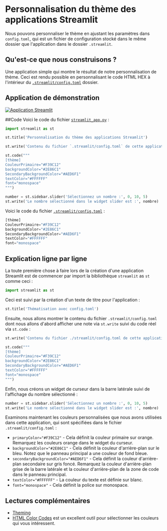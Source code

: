 # Personnalisation du thème des applications Streamlit

Nous pouvons personnaliser le thème en ajustant les paramètres dans `config.toml`, qui est un fichier de configuration stocké dans le même dossier que l'application dans le dossier `.streamlit`.

## Qu'est-ce que nous construisons ?

Une application simple qui montre le résultat de notre personnalisation de thème. Ceci est rendu possible en personnalisant le code HTML HEX à l'intérieur du [`.streamlit/config.toml`](https://github.com/dataprofessor/streamlit-custom-theme/blob/master/.streamlit/config.toml) dossier.

## Application de démonstration

[![Application Streamlit](https://static.streamlit.io/badges/streamlit_badge_black_white.svg)](https://share.streamlit.io/dataprofessor/streamlit-custom-theme/)

##Code
Voici le code du fichier [`streamlit_app.py`](https://github.com/dataprofessor/streamlit-custom-theme/blob/master/streamlit_app.py) :
```python
import streamlit as st

st.title('Personnalisation du thème des applications Streamlit')

st.write('Contenu du fichier `.streamlit/config.toml` de cette application')

st.code("""
[thème]
CouleurPrimaire="#F39C12"
backgroundColor="#2E86C1"
SecondaryBackgroundColor="#AED6F1"
textColor="#FFFFFF"
font="monospace"
""")

number = st.sidebar.slider('Sélectionnez un nombre :', 0, 10, 5)
st.write('Le nombre sélectionné dans le widget slider est :', nombre)
```

Voici le code du fichier [`.streamlit/config.toml`](https://github.com/dataprofessor/streamlit-custom-theme/blob/master/.streamlit/config.toml) :
```python
[thème]
CouleurPrimaire="#F39C12"
backgroundColor="#2E86C1"
SecondaryBackgroundColor="#AED6F1"
textColor="#FFFFFF"
font="monospace"
```

## Explication ligne par ligne
La toute première chose à faire lors de la création d'une application Streamlit est de commencer par import la bibliothèque `streamlit` as `st` comme ceci :
```python
import streamlit as st
```

Ceci est suivi par la création d'un texte de titre pour l'application :
```python
st.title('Thématisation avec config.toml')
```

Ensuite, nous allons montrer le contenu du fichier `.streamlit/config.toml` dont nous allons d'abord afficher une note via `st.write` suivi du code réel via `st.code` :
```python
st.write('Contenu du fichier ./streamlit/config.toml de cette application')

st.code("""
[thème]
CouleurPrimaire="#F39C12"
backgroundColor="#2E86C1"
SecondaryBackgroundColor="#AED6F1"
textColor="#FFFFFF"
font="monospace"
""")
```

Enfin, nous créons un widget de curseur dans la barre latérale suivi de l'affichage du nombre sélectionné :
```python
number = st.sidebar.slider('Sélectionnez un nombre :', 0, 10, 5)
st.write('Le nombre sélectionné dans le widget slider est :', nombre)
```

Examinons maintenant les couleurs personnalisées que nous avons utilisées dans cette application, qui sont spécifiées dans le fichier `.streamlit/config.toml` :
- `primaryColor="#F39C12"` - Cela définit la couleur primaire sur orange. Remarquez les couleurs orange dans le widget du curseur.
- `backgroundColor="#2E86C1"` - Cela définit la couleur d'arrière-plan sur le bleu. Notez que le panneau principal a une couleur de fond bleue.
- `secondaryBackgroundColor="#AED6F1"` - Cela définit la couleur d'arrière-plan secondaire sur gris foncé. Remarquez la couleur d'arrière-plan grise de la barre latérale et la couleur d'arrière-plan de la zone de code dans le panneau principal.
- `textColor="#FFFFFF"` - La couleur du texte est définie sur blanc.
- `font="monospace"` - Cela définit la police sur monospace.


## Lectures complémentaires
- [Theming](https://docs.streamlit.io/library/advanced-features/theming)
- [HTML Color Codes](https://htmlcolorcodes.com/) est un excellent outil pour sélectionner les couleurs qui vous intéressent.